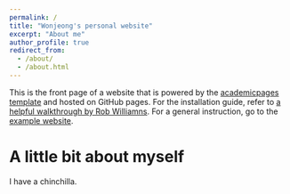 ```yaml
---
permalink: /
title: "Wonjeong's personal website"
excerpt: "About me"
author_profile: true
redirect_from: 
  - /about/
  - /about.html
---
```


This is the front page of a website that is powered by the [academicpages template](https://github.com/academicpages/academicpages.github.io) and hosted on GitHub pages. For the installation guide, refer to [a helpful walkthrough by Rob Williamns](https://jayrobwilliams.com/posts/2020/06/academic-website/). For a general instruction, go to the [example website](https://academicpages.github.io).

A little bit about myself
======
I have a chinchilla. 
